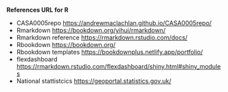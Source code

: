 **References URL for R**
+ CASA0005repo   https://andrewmaclachlan.github.io/CASA0005repo/ <br>
+ Rmarkdown      https://bookdown.org/yihui/rmarkdown/ <br>
+ Rmarkdown reference https://rmarkdown.rstudio.com/docs/ <br>
+ Rbookdown https://bookdown.org/
+ Rbookdown templates https://bookdownplus.netlify.app/portfolio/
+ flexdashboard https://rmarkdown.rstudio.com/flexdashboard/shiny.html#shiny_modules
+ National stattistcics https://geoportal.statistics.gov.uk/


